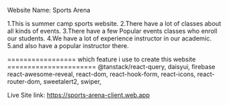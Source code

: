Website Name: Sports Arena

1.This is summer camp sports website.
2.There have a lot of classes about all kinds of events.
3.There have a few Popular events classes who enroll our students.
4.We have a lot of experience instructor in our academic.
5.and also have a popular instructor there.

================= which feature i use to create this website ======================
@tanstack/react-query,
daisyui,
firebase
react-awesome-reveal,
react-dom,
react-hook-form,
react-icons,
react-router-dom,
sweetalert2,
swiper,

Live Site link: https://sports-arena-client.web.app
